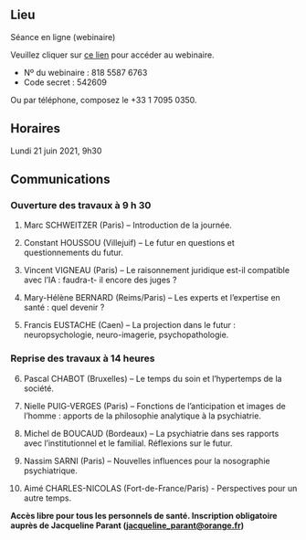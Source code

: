 ## Lieu
Séance en ligne (webinaire)

Veuillez cliquer sur [ce lien](https://us02web.zoom.us/j/81855876763?pwd=MlNyMHMyZzVzNzdielZRUnQ4bU9IQT09) pour accéder au webinaire.
- Nº du webinaire : 818 5587 6763
- Code secret : 542609

Ou par téléphone, composez le +33 1 7095 0350.

## Horaires
Lundi 21 juin 2021, 9h30

## Communications

### Ouverture des travaux à 9 h 30

1. Marc SCHWEITZER (Paris) – Introduction de la journée.

2. Constant HOUSSOU (Villejuif) – Le futur en questions et questionnements du futur.

3. Vincent VIGNEAU (Paris) – Le raisonnement juridique est-il compatible avec l’IA : faudra-t- il encore des juges ?

4. Mary-Hélène BERNARD (Reims/Paris) – Les experts et l’expertise en santé : quel devenir ?

5. Francis EUSTACHE (Caen) – La projection dans le futur : neuropsychologie, neuro-imagerie, psychopathologie.

### Reprise des travaux à 14 heures

6. Pascal CHABOT (Bruxelles) – Le temps du soin et l’hypertemps de la société.

7. Nielle PUIG-VERGES (Paris) – Fonctions de l’anticipation et images de l’homme : apports de la philosophie analytique à la psychiatrie.

8. Michel de BOUCAUD (Bordeaux) – La psychiatrie dans ses rapports avec l’institutionnel et le familial. Réflexions sur le futur.

9. Nassim SARNI (Paris) – Nouvelles influences pour la nosographie psychiatrique.

10. Aimé CHARLES-NICOLAS (Fort-de-France/Paris) - Perspectives pour un autre temps.

**Accès libre pour tous les personnels de santé. Inscription obligatoire auprès de Jacqueline Parant (jacqueline_parant@orange.fr)**
